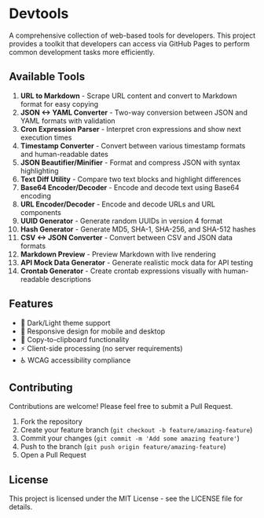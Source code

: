 # Devtools

A comprehensive collection of web-based tools for developers. This project provides a toolkit that developers can access via GitHub Pages to perform common development tasks more efficiently.

## Available Tools

1. **URL to Markdown** - Scrape URL content and convert to Markdown format for easy copying
2. **JSON <-> YAML Converter** - Two-way conversion between JSON and YAML formats with validation
3. **Cron Expression Parser** - Interpret cron expressions and show next execution times
4. **Timestamp Converter** - Convert between various timestamp formats and human-readable dates
5. **JSON Beautifier/Minifier** - Format and compress JSON with syntax highlighting
6. **Text Diff Utility** - Compare two text blocks and highlight differences
7. **Base64 Encoder/Decoder** - Encode and decode text using Base64 encoding
8. **URL Encoder/Decoder** - Encode and decode URLs and URL components
9. **UUID Generator** - Generate random UUIDs in version 4 format
10. **Hash Generator** - Generate MD5, SHA-1, SHA-256, and SHA-512 hashes
11. **CSV <-> JSON Converter** - Convert between CSV and JSON data formats
12. **Markdown Preview** - Preview Markdown with live rendering
13. **API Mock Data Generator** - Generate realistic mock data for API testing
14. **Crontab Generator** - Create crontab expressions visually with human-readable descriptions

## Features

- 🌙 Dark/Light theme support
- 📱 Responsive design for mobile and desktop
- 🔄 Copy-to-clipboard functionality
- ⚡ Client-side processing (no server requirements)
- ♿ WCAG accessibility compliance

## Contributing

Contributions are welcome! Please feel free to submit a Pull Request.

1. Fork the repository
2. Create your feature branch (`git checkout -b feature/amazing-feature`)
3. Commit your changes (`git commit -m 'Add some amazing feature'`)
4. Push to the branch (`git push origin feature/amazing-feature`)
5. Open a Pull Request

## License

This project is licensed under the MIT License - see the LICENSE file for details.
